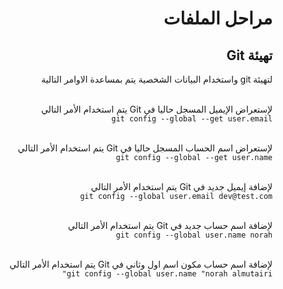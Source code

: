 
<div dir="rtl"> 

# **مراحل الملفات**


 ## تهيئة Git
 
 لتهيئة git واستخدام البيانات الشخصية يتم بمساعدة الاوامر التالية 
 
 \
 لإستعراض الإيميل المسجل حاليا في Git 
 يتم استخدام الأمر التالي  
`git config --global --get user.email`


\
 لإستعراض اسم الحساب المسجل حاليا في Git 
 يتم استخدام الأمر التالي  
`git config --global --get user.name`

\
 لإضافة إيميل جديد في Git 
 يتم استخدام الأمر التالي  
`git config --global user.email dev@test.com`

\
 لإضافة اسم حساب جديد في Git 
 يتم استخدام الأمر التالي  
`git config --global user.name norah`

\
 لإضافة اسم حساب مكون اسم اول وثاني في Git 
 يتم استخدام الأمر التالي  
`git config --global user.name "norah almutairi"`

</div>